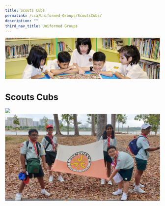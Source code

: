 ```yaml
---
title: Scouts Cubs
permalink: /cca/Uniformed-Groups/ScoutsCubs/
description: ""
third_nav_title: Uniformed Groups
---
```

![](/images/banner.gif)

Scouts Cubs
===========

![](/images/ScoutsCLub.jpeg)
![](/images/Scout%20Group%20photo%20with%20school%20flag.jpeg)